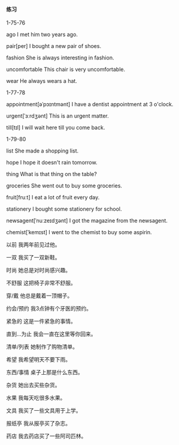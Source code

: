 #### 练习

1-75-76

ago	I met him two years ago.

pair[per]	I bought a new pair of shoes.

fashion	She is always interesting in fashion.

uncomfortable	This chair is very uncomfortable.

wear	He always wears a hat.

1-77-78

appointment[əˈpɔɪntmənt]	I have a dentist appointment at 3 o'clock.

urgent[ˈɜːrdʒənt]	This is an urgent matter.

till[tɪl]	I will wait here till you come back.

1-79-80

list	She made a shopping list.

hope	I hope it doesn't rain tomorrow.

thing	What is that thing on the table?

groceries	She went out to buy some groceries.

fruit[fruːt]	I eat a lot of fruit every day.

stationery	I bought some stationery for school.

newsagent[ˈnuːzeɪdʒənt]	I got the magazine from the newsagent.

chemist[ˈkemɪst]	I went to the chemist to buy some aspirin.





以前	我两年前见过他。

一双	我买了一双新鞋。

时尚	她总是对时尚感兴趣。

不舒服	这把椅子非常不舒服。

穿/戴	他总是戴着一顶帽子。

约会/预约	我3点钟有个牙医的预约。

紧急的	这是一件紧急的事情。

直到...为止	我会一直在这里等你回来。

清单/列表	她制作了购物清单。

希望	我希望明天不要下雨。

东西/事情	桌子上那是什么东西。

杂货	她出去买些杂货。

水果	我每天吃很多水果。

文具	我买了一些文具用于上学。

报纸亭	我从报亭买了杂志。

药店	我去药店买了一些阿司匹林。